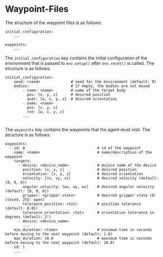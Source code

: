 # Waypoint-Files

The structure of the waypoint files is as follows:

```
initial_configuration:
    ...
    
waypoints:
    ...
```

The `initial_configuration` key contains 
the initial configuration of the environment that is passed to 
`env.setup()` after `env.reset()` is called. The structure is as follows:

```
initial_configuration:
    seed: <seed>              # seed for the environment (default: 0)
    bodies:                   # if empty, the bodies are not moved
        - name: <name>        # name of the target body
          pos: [x, y, z]      # desired position
          quat: [w, x, y, z]  # desired orientation
        - name: <name>
          pos: [x, y, z]
          rot: [w, x, y, z]
        ...
    
```

The `waypoints` key contains the waypoints that the agent must visit. The structure is as follows:

```
waypoints:
  - id: 0                                 # id of the waypoint
    name: <name>                          # name/description of the waypoint
    targets:
      - device: <device_name>             # mujoco name of the device
        position: [x, y, z]               # desired position
        orientation: [x, y, z]            # desired orientation
        velocity: [vx, vy, vz]            # desired velocity (default: [0, 0, 0])
        angular_velocity: [wx, wy, wz]    # desired angular velocity (default: [0, 0, 0])
        gripper: <gripper_state>          # desired gripper state (0: closed, 255: open)
        tolerance_position: <tol>         # position tolerance (default: 0.01)
        tolerance_orientation: <tol>      # orientation tolerance in degrees (default: 2°)
      - device: <device_name>
        ...
    min_duration: <time>                  # minimum time in seconds before moving to the next waypoint (default: 1.0)
    max_duration: 10.0                    # maximum time in seconds before moving to the next waypoint (default: 10.0)
  - id: 1
    ...
```